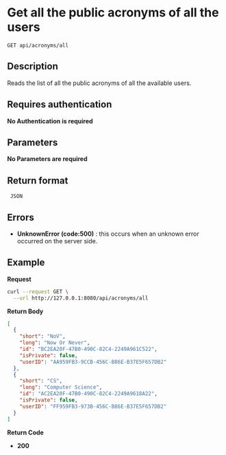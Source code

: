 # Get all the public acronyms of all the users

    GET api/acronyms/all

## Description

Reads the list of all the public acronyms of all the available users.

## Requires authentication

**No Authentication is required**

## Parameters

**No Parameters are required**

## Return format

     JSON

## Errors

- **UnknownError (code:500)** : this occurs when an unknown error occurred on the server side.

## Example

**Request**

```bash
curl --request GET \
  --url http://127.0.0.1:8080/api/acronyms/all
```

**Return Body**

```json
[
  {
    "short": "NoV",
    "long": "Now Or Never",
    "id": "BC2EA20F-47B0-490C-82C4-2249A961C522",
    "isPrivate": false,
    "userID": "AA959FB3-9CCB-456C-B86E-B37E5F657DB2"
  },
  {
    "short": "CS",
    "long": "Computer Science",
    "id": "AC2EA20F-47B0-490C-82C4-2249A9618A22",
    "isPrivate": false,
    "userID": "FF959FB3-973B-456C-B86E-B37E5F657DB2"
  }
]
```

**Return Code**

- **200**
